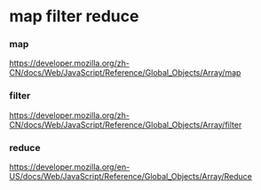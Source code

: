 # map filter reduce

### map

https://developer.mozilla.org/zh-CN/docs/Web/JavaScript/Reference/Global_Objects/Array/map

### filter

https://developer.mozilla.org/zh-CN/docs/Web/JavaScript/Reference/Global_Objects/Array/filter

### reduce

https://developer.mozilla.org/en-US/docs/Web/JavaScript/Reference/Global_Objects/Array/Reduce
